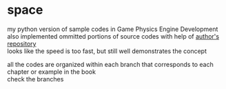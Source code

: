 # space
my python version of sample codes in Game Physics Engine Development  
also implemented ommitted portions of source codes with help of [author's repository](https://github.com/idmillington/cyclone-physics)  
looks like the speed is too fast, but still well demonstrates the concept  

all the codes are organized within each branch that corresponds to each chapter or example in the book  
check the branches

